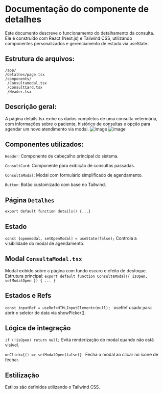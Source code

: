 # Documentação do componente de detalhes
Este documento descreve o funcionamento do detalhamento da consulta. Ele é construído com React (Next.js) e Tailwind CSS, utilizando componentes personalizados e gerenciamento de estado via useState.

## Estrutura de arquivos:
```
/app/
/detalhes/page.tsx
/components/
 /Consultamodal.tsx
 /ConsultCard.tsx
 /Header.tsx
```

## Descrição geral:
A página details.tsx exibe os dados completos de uma consulta veterinária, com informações sobre o paciente, histórico de consultas e opção para agendar um novo atendimento via modal.
![image](https://github.com/user-attachments/assets/76ef7bdc-b8d7-4715-9c77-3dcfde0eab64)
![image](https://github.com/user-attachments/assets/98bf38ef-01f6-4c7d-a353-f29b2a53cb12)

## Componentes utilizados:
`Header`: Componente de cabeçalho principal do sistema.

``ConsultCard``: Componente para exibição de consultas passadas.

`ConsultaModal`: Modal com formulário simplificado de agendamento.

`Button`: Botão customizado com base no Tailwind.

## Página `Detalhes`
```export default function details() {...}```

## Estado
`const [openmodal, setOpenModal] = useState(false);`
Controla a visibilidade do modal de agendamento.

## Modal `ConsultaModal.tsx`
Modal exibido sobre a página com fundo escuro e efeito de desfoque. Estrutura principal:
`export default function ConsultaModal({ isOpen, setModalOpen }) {
  ...
}
`
## Estados e Refs
`const inputRef = useRef<HTMLInputElement>(null);
`
useRef usado para abrir o seletor de data via showPicker().

## Lógica de integração
`if (!isOpen) return null;`
Evita renderização do modal quando não está visível.


`onClick={() => setModalOpen(false)}
`
Fecha o modal ao clicar no ícone de fechar.

## Estilização
Estilos são definidos utilizando o Tailwind CSS.









